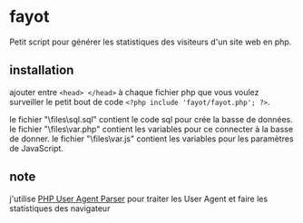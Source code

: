 # fayot
Petit script pour générer les statistiques des visiteurs d'un site web en php.

## installation
ajouter entre ```<head> </head>``` à chaque fichier php que vous voulez surveiller le petit bout de code ```<?php include 'fayot/fayot.php'; ?>```.

le fichier "\files\sql.sql" contient le code sql pour crée la basse de données.
le fichier "\files\var.php" contient les variables pour ce connecter à la basse de donner.
le fichier "\files\var.js" contient les variables pour les paramètres de JavaScript.

## note
j'utilise [PHP User Agent Parser](https://github.com/donatj/PhpUserAgent)
pour traiter les User Agent et faire les statistiques des navigateur
